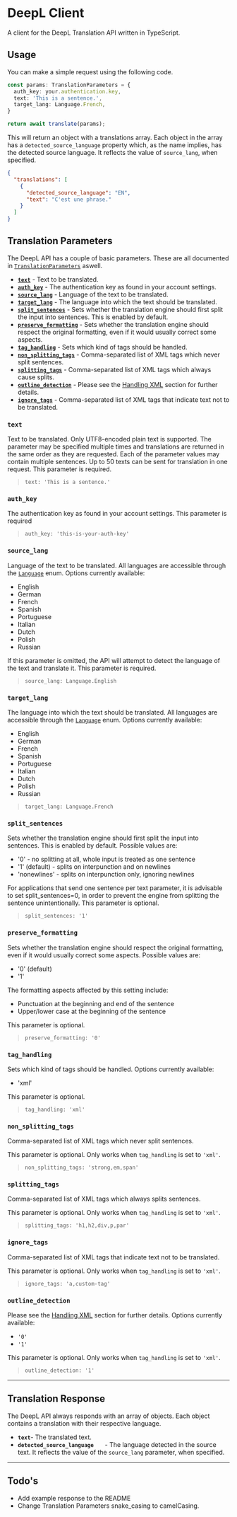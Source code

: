 # DeepL Client
A client for the DeepL Translation API written in TypeScript.

## Usage
You can make a simple request using the following code.
```typescript
const params: TranslationParameters = {
  auth_key: your.authentication.key,
  text: 'This is a sentence.',
  target_lang: Language.French,
}

return await translate(params);
```

This will return an object with a translations array. Each object in the array has a `detected_source_language` property which, as the name implies, has the detected source language. It reflects the value of `source_lang`, when specified.
```json
{
  "translations": [
    {
      "detected_source_language": "EN",
      "text": "C'est une phrase."
    }
  ]
}
```

## Translation Parameters
The DeepL API has a couple of basic parameters. These are all documented in [`TranslationParameters`](https://github.com/GillesWHC/deepl-client/blob/master/src/interfaces/translationParameters.ts) aswell.

- [**`text`**](#Text) - Text to be translated.
- [**`auth_key`**](#auth_key) - The authentication key as found in your account settings.
- [**`source_lang`**](#source_lang) - Language of the text to be translated.
- [**`target_lang`**](#target_lang) - The language into which the text should be translated.
- [**`split_sentences`**](#split_sentences) - Sets whether the translation engine should first split the input into sentences. This is enabled by default. 
- [**`preserve_formatting`**](#preserve_formatting) - Sets whether the translation engine should respect the original formatting, even if it would usually correct some aspects.
- [**`tag_handling`**](#tag_handling) - Sets which kind of tags should be handled.
- [**`non_splitting_tags`**](#non_splitting_tags) - Comma-separated list of XML tags which never split sentences.
- [**`splitting_tags`**](#splitting_tags) - Comma-separated list of XML tags which always cause splits.
- [**`outline_detection`**](#outline_detection) - Please see the [Handling XML](https://www.deepl.com/docs-api.html?part=xml) section for further details.
- [**`ignore_tags`**](#ignore_tags) - Comma-separated list of XML tags that indicate text not to be translated.

### `text`

Text to be translated. Only UTF8-encoded plain text is supported. The parameter may be specified multiple times and translations are returned in the same order as they are requested. Each of the parameter values may contain multiple sentences. Up to 50 texts can be sent for translation in one request. This parameter is required.
> `text: 'This is a sentence.'`

### `auth_key`
The authentication key as found in your account settings. This parameter is required
> `auth_key: 'this-is-your-auth-key'`

### `source_lang`
Language of the text to be translated. All languages are accessible through the [`Language`](https://github.com/GillesWHC/deepl-client/blob/master/src/enums/language.ts) enum. Options currently available:

* English
* German
* French
* Spanish
* Portuguese
* Italian
* Dutch
* Polish
* Russian

If this parameter is omitted, the API will attempt to detect the language of the text and translate it. This parameter is required.
> `source_lang: Language.English`

### `target_lang`
The language into which the text should be translated. All languages are accessible through the [`Language`](https://github.com/GillesWHC/deepl-client/blob/master/src/enums/language.ts) enum. Options currently available:

* English
* German
* French
* Spanish
* Portuguese
* Italian
* Dutch
* Polish
* Russian

> `target_lang: Language.French`

### `split_sentences`
Sets whether the translation engine should first split the input into sentences. This is enabled by default. Possible values are:
* '0' - no splitting at all, whole input is treated as one sentence
* '1' (default) - splits on interpunction and on newlines
* 'nonewlines' - splits on interpunction only, ignoring newlines

For applications that send one sentence per text parameter, it is advisable to set split_sentences=0, in order to prevent the engine from splitting the sentence unintentionally. This parameter is optional.

> `split_sentences: '1'`

### `preserve_formatting`
Sets whether the translation engine should respect the original formatting, even if it would usually correct some aspects. Possible values are:
* '0' (default)
* '1'

The formatting aspects affected by this setting include:
* Punctuation at the beginning and end of the sentence
* Upper/lower case at the beginning of the sentence

This parameter is optional.

> `preserve_formatting: '0'`

### `tag_handling`
Sets which kind of tags should be handled. Options currently available:
* 'xml'

This parameter is optional.

> `tag_handling: 'xml'`

### `non_splitting_tags`
Comma-separated list of XML tags which never split sentences. 

This parameter is optional. Only works when `tag_handling` is set to `'xml'`.

> `non_splitting_tags: 'strong,em,span'`

### `splitting_tags`
Comma-separated list of XML tags which always splits sentences.

This parameter is optional. Only works when `tag_handling` is set to `'xml'`.

> `splitting_tags: 'h1,h2,div,p,par'`

### `ignore_tags`
Comma-separated list of XML tags that indicate text not to be translated.

This parameter is optional. Only works when `tag_handling` is set to `'xml'`.

> `ignore_tags: 'a,custom-tag'`

### `outline_detection`
Please see the [Handling XML](https://www.deepl.com/docs-api.html?part=xml) section for further details. Options currently available:
* `'0'`
* `'1'`

This parameter is optional. Only works when `tag_handling` is set to `'xml'`.

> `outline_detection: '1'`

---


## Translation Response
The DeepL API always responds with an array of objects. Each object contains a translation with their respective language.

- **`text`**- The translated text.
- **`detected_source_language	`** - The language detected in the source text. It reflects the value of the `source_lang` parameter, when specified.

---

## Todo's
- Add example response to the README
- Change Translation Parameters snake_casing to camelCasing.
